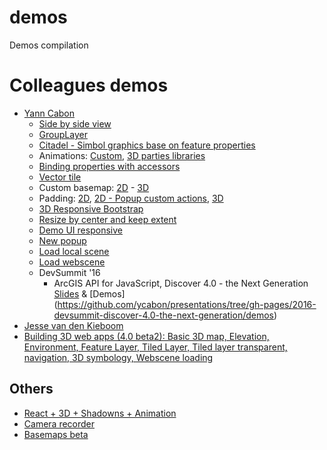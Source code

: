 # demos
Demos compilation

# Colleagues demos
* [Yann Cabon](https://github.com/ycabon/presentations)
  * [Side by side view](http://ycabon.github.io/presentations/2015-berlin-js-api4-whats-new/demos/accessor/side-by-side.html)
  * [GroupLayer](https://ycabon.github.io/presentations/2015-berlin-js-api4-whats-new/demos/grouplayer/index.html)
  * [Citadel - Simbol graphics base on feature properties](http://ycabon.github.io/presentations/2015-berlin-js-api4-whats-new/demos/visualization/epic-citadel.html)
  * Animations: [Custom](https://ycabon.github.io/presentations/2015-berlin-js-api4-whats-new/demos/animation/random.html), [3D parties libraries](https://ycabon.github.io/presentations/2015-berlin-js-api4-whats-new/demos/animation/tweenjs.html)
  * [Binding properties with accessors](http://ycabon.github.io/presentations/2015-berlin-js-api4-whats-new/demos/integration/dbind.html)
  * [Vector tile](http://ycabon.github.io/presentations/2015-berlin-js-api4-whats-new/demos/vectortiles/vectortile.html)
  * Custom basemap: [2D](http://ycabon.github.io/presentations/2015-berlin-js-api4-whats-new/demos/basemap/2d-custom.html) - [3D](http://ycabon.github.io/presentations/2015-berlin-js-api4-whats-new/demos/basemap/3d.html)
  * Padding: [2D](http://ycabon.github.io/presentations/2015-berlin-js-api4-whats-new/demos/padding/2d.html), [2D - Popup custom actions](http://ycabon.github.io/presentations/2015-berlin-js-api4-whats-new/demos/popup/popup-custom-actions.html), [3D](http://ycabon.github.io/presentations/2015-berlin-js-api4-whats-new/demos/padding/3d.html)
  * [3D Responsive Bootstrap](http://ycabon.github.io/presentations/2015-berlin-js-api4-whats-new/demos/resizing/responsive-bootstrap.html)
  * [Resize by center and keep extent](http://ycabon.github.io/presentations/2015-berlin-js-api4-whats-new/demos/resizing/manual-resize.html)
  * [Demo UI responsive](http://ycabon.github.io/presentations/2015-berlin-js-api4-whats-new/demos/ui/responsive.html)
  * [New popup](http://ycabon.github.io/presentations/2015-berlin-js-api4-whats-new/demos/popup/popup.html)
  * [Load local scene](http://ycabon.github.io/presentations/2015-berlin-js-api4-whats-new/demos/webscene/local.html)
  * [Load webscene](http://ycabon.github.io/presentations/2015-berlin-js-api4-whats-new/demos/webscene/slides.html)
  * DevSummit '16
    * ArcGIS API for JavaScript, Discover 4.0 - the Next Generation [Slides](https://ycabon.github.io/presentations/2016-devsummit-discover-4.0-the-next-generation/#/) & [Demos] (https://github.com/ycabon/presentations/tree/gh-pages/2016-devsummit-discover-4.0-the-next-generation/demos)
* [Jesse van den Kieboom](https://github.com/jkieboom)
 * [Building 3D web apps (4.0 beta2): Basic 3D map, Elevation, Environment, Feature Layer, Tiled Layer, Tiled layer transparent, navigation, 3D symbology, Webscene loading](https://ycabon.github.io/presentations/2015-berlin-js-api4-building-3d-web-apps/demos/)

## Others
* [React + 3D + Shadowns + Animation](http://jsbin.com/togemadodo/1/edit?html,js,output)
* [Camera recorder](http://output.jsbin.com/donujo)
* [Basemaps beta](http://basemapsbeta.arcgis.com/preview/app/index.html)
